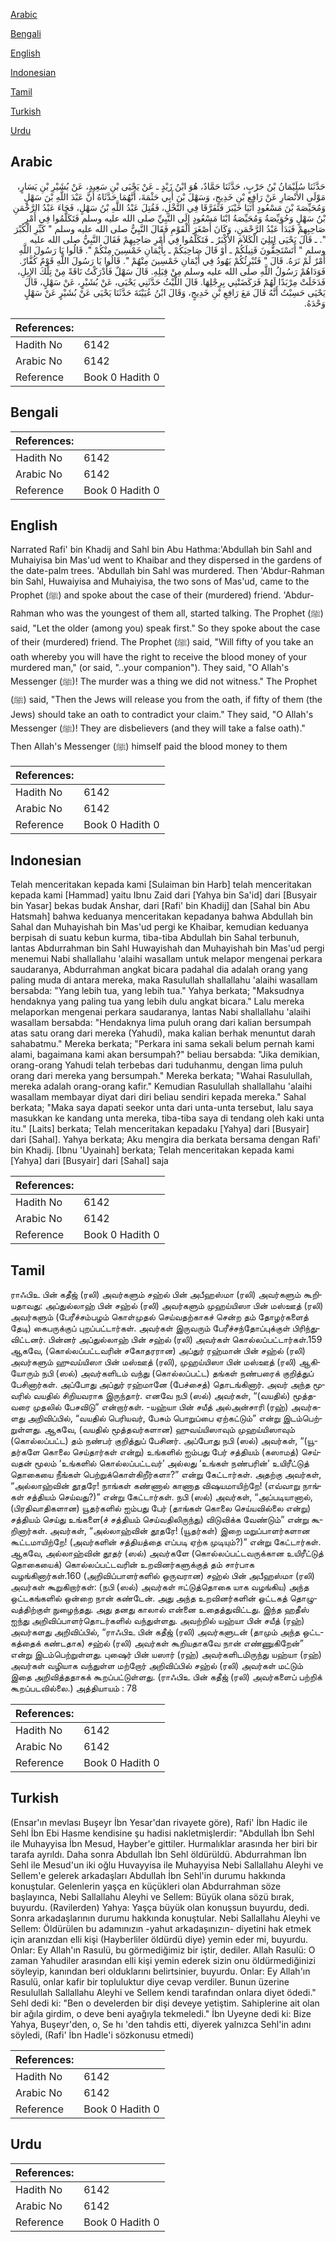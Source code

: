 [Arabic](#arabic)

[Bengali](#bengali)

[English](#english)

[Indonesian](#indonesian)

[Tamil](#tamil)

[Turkish](#turkish)

[Urdu](#urdu)

## Arabic


<div dir="rtl" lang="ar" style={{fontSize:'larger',backgroundColor:'#f8f9fa',padding:20}}>
حَدَّثَنَا سُلَيْمَانُ بْنُ حَرْبٍ، حَدَّثَنَا حَمَّادٌ، هُوَ ابْنُ زَيْدٍ ـ عَنْ يَحْيَى بْنِ سَعِيدٍ، عَنْ بُشَيْرِ بْنِ يَسَارٍ، مَوْلَى الأَنْصَارِ عَنْ رَافِعِ بْنِ خَدِيجٍ، وَسَهْلَ بْنَ أَبِي حَثْمَةَ، أَنَّهُمَا حَدَّثَاهُ أَنَّ عَبْدَ اللَّهِ بْنَ سَهْلٍ وَمُحَيِّصَةَ بْنَ مَسْعُودٍ أَتَيَا خَيْبَرَ فَتَفَرَّقَا فِي النَّخْلِ، فَقُتِلَ عَبْدُ اللَّهِ بْنُ سَهْلٍ، فَجَاءَ عَبْدُ الرَّحْمَنِ بْنُ سَهْلٍ وَحُوَيِّصَةُ وَمُحَيِّصَةُ ابْنَا مَسْعُودٍ إِلَى النَّبِيِّ صلى الله عليه وسلم فَتَكَلَّمُوا فِي أَمْرِ صَاحِبِهِمْ فَبَدَأَ عَبْدُ الرَّحْمَنِ، وَكَانَ أَصْغَرَ الْقَوْمِ فَقَالَ النَّبِيُّ صلى الله عليه وسلم ‏"‏ كَبِّرِ الْكُبْرَ ‏"‏‏.‏ ـ قَالَ يَحْيَى لِيَلِيَ الْكَلاَمَ الأَكْبَرُ ـ فَتَكَلَّمُوا فِي أَمْرِ صَاحِبِهِمْ فَقَالَ النَّبِيُّ صلى الله عليه وسلم ‏"‏ أَتَسْتَحِقُّونَ قَتِيلَكُمْ ـ أَوْ قَالَ صَاحِبَكُمْ ـ بِأَيْمَانِ خَمْسِينَ مِنْكُمْ ‏"‏‏.‏ قَالُوا يَا رَسُولَ اللَّهِ أَمْرٌ لَمْ نَرَهُ‏.‏ قَالَ ‏"‏ فَتُبْرِئُكُمْ يَهُودُ فِي أَيْمَانِ خَمْسِينَ مِنْهُمْ ‏"‏‏.‏ قَالُوا يَا رَسُولَ اللَّهِ قَوْمٌ كُفَّارٌ‏.‏ فَوَدَاهُمْ رَسُولُ اللَّهِ صلى الله عليه وسلم مِنْ قِبَلِهِ‏.‏ قَالَ سَهْلٌ فَأَدْرَكْتُ نَاقَةً مِنْ تِلْكَ الإِبِلِ، فَدَخَلَتْ مِرْبَدًا لَهُمْ فَرَكَضَتْنِي بِرِجْلِهَا‏.‏ قَالَ اللَّيْثُ حَدَّثَنِي يَحْيَى، عَنْ بُشَيْرٍ، عَنْ سَهْلٍ، قَالَ يَحْيَى حَسِبْتُ أَنَّهُ قَالَ مَعَ رَافِعِ بْنِ خَدِيجٍ، وَقَالَ ابْنُ عُيَيْنَةَ حَدَّثَنَا يَحْيَى عَنْ بُشَيْرٍ عَنْ سَهْلٍ وَحْدَهُ‏.‏
</div>
<div style={{backgroundColor:'#f8f9fa',padding:20, marginBottom: 10}}><table> <thead> <tr> <th>References:</th> <th></th> </tr> </thead> <tbody><tr><td>Hadith No</td><td>6142</td></tr><tr><td>Arabic No</td><td>6142</td></tr><tr><td>Reference</td><td>Book 0 Hadith 0</td></tr></tbody></table></div>

## Bengali


<div dir="ltr" lang="bn" style={{fontSize:'larger',backgroundColor:'#f8f9fa',padding:20}}>

</div>
<div style={{backgroundColor:'#f8f9fa',padding:20, marginBottom: 10}}><table> <thead> <tr> <th>References:</th> <th></th> </tr> </thead> <tbody><tr><td>Hadith No</td><td>6142</td></tr><tr><td>Arabic No</td><td>6142</td></tr><tr><td>Reference</td><td>Book 0 Hadith 0</td></tr></tbody></table></div>

## English


<div dir="ltr" lang="en" style={{fontSize:'larger',backgroundColor:'#f8f9fa',padding:20}}>
Narrated Rafi' bin Khadij and Sahl bin Abu Hathma:'Abdullah bin Sahl and Muhaiyisa bin Mas'ud went to Khaibar and they dispersed in the gardens of the date-palm trees. 'Abdullah bin Sahl was murdered. Then 'Abdur-Rahman bin Sahl, Huwaiyisa and Muhaiyisa, the two sons of Mas'ud, came to the Prophet (ﷺ) and spoke about the case of their (murdered) friend. 'Abdur-Rahman who was the youngest of them all, started talking. The Prophet (ﷺ) said, "Let the older (among you) speak first." So they spoke about the case of their (murdered) friend. The Prophet (ﷺ) said, "Will fifty of you take an oath whereby you will have the right to receive the blood money of your murdered man," (or said, "..your companion"). They said, "O Allah's Messenger (ﷺ)! The murder was a thing we did not witness." The Prophet (ﷺ) said, "Then the Jews will release you from the oath, if fifty of them (the Jews) should take an oath to contradict your claim." They said, "O Allah's Messenger (ﷺ)! They are disbelievers (and they will take a false oath)." Then Allah's Messenger (ﷺ) himself paid the blood money to them
</div>
<div style={{backgroundColor:'#f8f9fa',padding:20, marginBottom: 10}}><table> <thead> <tr> <th>References:</th> <th></th> </tr> </thead> <tbody><tr><td>Hadith No</td><td>6142</td></tr><tr><td>Arabic No</td><td>6142</td></tr><tr><td>Reference</td><td>Book 0 Hadith 0</td></tr></tbody></table></div>

## Indonesian


<div dir="ltr" lang="id" style={{fontSize:'larger',backgroundColor:'#f8f9fa',padding:20}}>
Telah menceritakan kepada kami [Sulaiman bin Harb] telah menceritakan kepada kami [Hammad] yaitu Ibnu Zaid dari [Yahya bin Sa'id] dari [Busyair bin Yasar] bekas budak Anshar, dari [Rafi' bin Khadij] dan [Sahal bin Abu Hatsmah] bahwa keduanya menceritakan kepadanya bahwa Abdullah bin Sahal dan Muhayishah bin Mas'ud pergi ke Khaibar, kemudian keduanya berpisah di suatu kebun kurma, tiba-tiba Abdullah bin Sahal terbunuh, lantas Abdurrahman bin Sahl Huwayishah dan Muhayishah bin Mas'ud pergi menemui Nabi shallallahu 'alaihi wasallam untuk melapor mengenai perkara saudaranya, Abdurrahman angkat bicara padahal dia adalah orang yang paling muda di antara mereka, maka Rasulullah shallallahu 'alaihi wasallam bersabda: "Yang lebih tua, yang lebih tua." Yahya berkata; "Maksudnya hendaknya yang paling tua yang lebih dulu angkat bicara." Lalu mereka melaporkan mengenai perkara saudaranya, lantas Nabi shallallahu 'alaihi wasallam bersabda: "Hendaknya lima puluh orang dari kalian bersumpah atas satu orang dari mereka (Yahudi), maka kalian berhak menuntut darah sahabatmu." Mereka berkata; "Perkara ini sama sekali belum pernah kami alami, bagaimana kami akan bersumpah?" beliau bersabda: "Jika demikian, orang-orang Yahudi telah terbebas dari tuduhanmu, dengan lima puluh orang dari mereka yang bersumpah." Mereka berkata; "Wahai Rasulullah, mereka adalah orang-orang kafir." Kemudian Rasulullah shallallahu 'alaihi wasallam membayar diyat dari diri beliau sendiri kepada mereka." Sahal berkata; "Maka saya dapati seekor unta dari unta-unta tersebut, lalu saya masukkan ke kandang unta mereka, tiba-tiba saya di tendang oleh kaki unta itu." [Laits] berkata; Telah menceritakan kepadaku [Yahya] dari [Busyair] dari [Sahal]. Yahya berkata; Aku mengira dia berkata bersama dengan Rafi' bin Khadij. [Ibnu 'Uyainah] berkata; Telah menceritakan kepada kami [Yahya] dari [Busyair] dari [Sahal] saja
</div>
<div style={{backgroundColor:'#f8f9fa',padding:20, marginBottom: 10}}><table> <thead> <tr> <th>References:</th> <th></th> </tr> </thead> <tbody><tr><td>Hadith No</td><td>6142</td></tr><tr><td>Arabic No</td><td>6142</td></tr><tr><td>Reference</td><td>Book 0 Hadith 0</td></tr></tbody></table></div>

## Tamil


<div dir="ltr" lang="ta" style={{fontSize:'larger',backgroundColor:'#f8f9fa',padding:20}}>
ராஃபிஉ பின் கதீஜ் (ரலி) அவர்களும் சஹ்ல் பின் அபீஹஸ்மா (ரலி) அவர்களும் கூறியதாவது: அப்துல்லாஹ் பின் சஹ்ல் (ரலி) அவர்களும் முஹய்யிஸா பின் மஸ்ஊத் (ரலி) அவர்களும் (பேரீச்சம்பழம் கொள்முதல் செய்வதற்காகச் சென்ற தம் தோழர்களைத் தேடி) கைபருக்குப் புறப்பட்டார்கள். அவர்கள் இருவரும் பேரீச்சந்தோப்புக்குள் பிரிந்துவிட்டனர். பின்னர் அப்துல்லாஹ் பின் சஹ்ல் (ரலி) அவர்கள் கொல்லப்பட்டார்கள்.159 ஆகவே, (கொல்லப்பட்டவரின் சகோதரரான) அப்துர் ரஹ்மான் பின் சஹ்ல் (ரலி) அவர்களும் ஹுவய்யிஸா பின் மஸ்ஊத் (ரலி), முஹய்யிஸா பின் மஸ்ஊத் (ரலி) ஆகியோரும் நபி (ஸல்) அவர்களிடம் வந்து (கொல்லப்பட்ட) தங்கள் நண்பரைக் குறித்துப் பேசினார்கள். அப்போது அப்துர் ரஹ்மானே (பேச்சைத்) தொடங்கினார். அவர் அந்த மூவரில் வயதில் சிறியவராக இருந்தார். எனவே நபி (ஸல்) அவர்கள், “(வயதில்) மூத்தவரை முதலில் பேசவிடு” என்றார்கள். -யஹ்யா பின் சயீத் அல்அன்சாரி (ரஹ்) அவர்களது அறிவிப்பில், “வயதில் பெரியவர், பேசும் பொறுப்பை ஏற்கட்டும்” என்று இடம்பெற்றுள்ளது. ஆகவே, (வயதில் மூத்தவர்களான) ஹுவய்யிஸாவும் முஹய்யிஸாவும் (கொல்லப்பட்ட) தம் நண்பர் குறித்துப் பேசினர். அப்போது நபி (ஸல்) அவர்கள், “(யூதர்களே கொலை செய்தார்கள் என்று) உங்களில் ஐம்பது பேர் சத்தியம் (கஸாமத்) செய்வதன் மூலம் ‘உங்களில் கொல்லப்பட்டவர்’ அல்லது ‘உங்கள் நண்பரின்’ உயிரீட்டுத் தொகையை நீங்கள் பெற்றுக்கொள்கிறீர்களா?” என்று கேட்டார்கள். அதற்கு அவர்கள், “அல்லாஹ்வின் தூதரே! நாங்கள் கண்ணால் காணாத விஷயமாயிற்றே! (எவ்வாறு நாங்கள் சத்தியம் செய்வது?)” என்று கேட்டார்கள். நபி (ஸல்) அவர்கள், “அப்படியானால், (பிரதிவாதிகளான) யூதர்களில் ஐம்பது பேர் (தாங்கள் கொலை செய்யவில்லை என்று) சத்தியம் செய்து உங்களை(ச் சத்தியம் செய்வதிலிருந்து) விடுவிக்க வேண்டும்” என்று கூறினார்கள். அவர்கள், “அல்லாஹ்வின் தூதரே! (யூதர்கள்) இறை மறுப்பாளர்களான கூட்டமாயிற்றே! (அவர்களின் சத்தியத்தை எப்படி ஏற்க முடியும்?)” என்று கேட்டார்கள். ஆகவே, அல்லாஹ்வின் தூதர் (ஸல்) அவர்களே (கொல்லப்பட்டவருக்கான உயிரீட்டுத் தொகையைக்) கொல்லப்பட்டவரின் உறவினர்களுக்குத் தம் சார்பாக வழங்கினார்கள்.160 (அறிவிப்பாளர்களில் ஒருவரான) சஹ்ல் பின் அபீஹஸ்மா (ரலி) அவர்கள் கூறுகிறார்கள்: (நபி (ஸல்) அவர்கள் ஈட்டுத்தொகை யாக வழங்கிய) அந்த ஒட்டகங்களில் ஒன்றை நான் கண்டேன். அது அந்த உறவினர்களின் ஒட்டகத் தொழுவத்திற்குள் நுழைந்தது. அது தனது காலால் என்னை உதைத்துவிட்டது. இந்த ஹதீஸ் ஐந்து அறிவிப்பாளர்தொடர்களில் வந்துள்ளது. அவற்றில் யஹ்யா பின் சயீத் (ரஹ்) அவர்களது அறிவிப்பில், “ராஃபிஉ பின் கதீஜ் (ரலி) அவர்களுடன் (தாமும் அந்த ஒட்டகத்தைக் கண்டதாக) சஹ்ல் (ரலி) அவர்கள் கூறியதாகவே நான் எண்ணுகிறேன்” என்று இடம்பெற்றுள்ளது. புஷைர் பின் யஸார் (ரஹ்) அவர்களிடமிருந்து யஹ்யா (ரஹ்) அவர்கள் வழியாக வந்துள்ள மற்றோர் அறிவிப்பில் சஹ்ல் (ரலி) அவர்கள் மட்டும் இதை அறிவித்ததாகக் கூறப்பட்டுள்ளது. (ராஃபிஉ பின் கதீஜ் (ரலி) அவர்களைப் பற்றிக் கூறப்படவில்லை.) அத்தியாயம் : 78
</div>
<div style={{backgroundColor:'#f8f9fa',padding:20, marginBottom: 10}}><table> <thead> <tr> <th>References:</th> <th></th> </tr> </thead> <tbody><tr><td>Hadith No</td><td>6142</td></tr><tr><td>Arabic No</td><td>6142</td></tr><tr><td>Reference</td><td>Book 0 Hadith 0</td></tr></tbody></table></div>

## Turkish


<div dir="ltr" lang="tr" style={{fontSize:'larger',backgroundColor:'#f8f9fa',padding:20}}>
(Ensar'ın mevlası Buşeyr İbn Yesar'dan rivayete göre), Rafi' İbn Hadic ile Sehl İbn Ebi Hasme kendisine şu hadisi nakletmişlerdir: "Abdullah İbn Sehl ile Muhayyisa İbn Mesud, Hayber'e gittiler. Hurmalıklar arasında her biri bir tarafa ayrıldı. Daha sonra Abdullah İbn Sehl öldürüldü. Abdurrahman İbn Sehl ile Mesud'un iki oğlu Huvayyisa ile Muhayyisa Nebi Sallallahu Aleyhi ve Sellem'e gelerek arkadaşları Abdullah İbn Sehl'in durumu hakkında konuştular. Gelenlerin yaşça en küçükleri olan Abdurrahman söze başlayınca, Nebi Sallallahu Aleyhi ve Sellem: Büyük olana sözü bırak, buyurdu. (Ravilerden) Yahya: Yaşça büyük olan konuşsun buyurdu, dedi. Sonra arkadaşlarının durumu hakkında konuştular. Nebi Sallallahu Aleyhi ve Sellem: Öldürülen bu adamınızın -yahut arkadaşınızın- diyetini hak etmek için aranızdan elli kişi (Hayberliler öldürdü diye) yemin eder mi, buyurdu. Onlar: Ey Allah'ın Rasulü, bu görmediğimiz bir iştir, dediler. Allah Rasulü: O zaman Yahudiler arasından elli kişi yemin ederek sizin onu öldürmediğinizi söyleyip, kanından beri olduklarını belirtsinier, buyurdu. Onlar: Ey Allah'ın Rasulü, onlar kafir bir topluluktur diye cevap verdiler. Bunun üzerine Resulullah Sallallahu Aleyhi ve Sellem kendi tarafından onlara diyet ödedi." Sehl dedi ki: "Ben o develerden bir dişi deveye yetiştim. Sahiplerine ait olan bir ağıla girdim, o deve beni ayağıyla tekmeledi." İbn Uyeyne dedi ki: Bize Yahya, Buşeyr'den, o, Se hı 'den tahdis etti, diyerek yalnızca Sehl'in adını söyledi, (Rafi' İbn Hadle'i sözkonusu etmedi)
</div>
<div style={{backgroundColor:'#f8f9fa',padding:20, marginBottom: 10}}><table> <thead> <tr> <th>References:</th> <th></th> </tr> </thead> <tbody><tr><td>Hadith No</td><td>6142</td></tr><tr><td>Arabic No</td><td>6142</td></tr><tr><td>Reference</td><td>Book 0 Hadith 0</td></tr></tbody></table></div>

## Urdu


<div dir="rtl" lang="ur" style={{fontSize:'larger',backgroundColor:'#f8f9fa',padding:20}}>

</div>
<div style={{backgroundColor:'#f8f9fa',padding:20, marginBottom: 10}}><table> <thead> <tr> <th>References:</th> <th></th> </tr> </thead> <tbody><tr><td>Hadith No</td><td>6142</td></tr><tr><td>Arabic No</td><td>6142</td></tr><tr><td>Reference</td><td>Book 0 Hadith 0</td></tr></tbody></table></div>